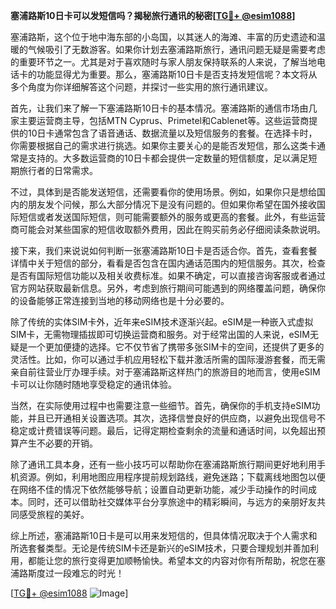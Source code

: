 **塞浦路斯10日卡可以发短信吗？揭秘旅行通讯的秘密[[TG💪+ @esim1088](https://t.me/s/esim1088)]**

塞浦路斯，这个位于地中海东部的小岛国，以其迷人的海滩、丰富的历史遗迹和温暖的气候吸引了无数游客。如果你计划去塞浦路斯旅行，通讯问题无疑是需要考虑的重要环节之一。尤其是对于喜欢随时与家人朋友保持联系的人来说，了解当地电话卡的功能显得尤为重要。那么，塞浦路斯10日卡是否支持发短信呢？本文将从多个角度为你详细解答这个问题，并探讨一些实用的旅行通讯建议。

首先，让我们来了解一下塞浦路斯10日卡的基本情况。塞浦路斯的通信市场由几家主要运营商主导，包括MTN Cyprus、Primetel和Cablenet等。这些运营商提供的10日卡通常包含了语音通话、数据流量以及短信服务的套餐。在选择卡时，你需要根据自己的需求进行挑选。如果你主要关心的是能否发短信，那么这类卡通常是支持的。大多数运营商的10日卡都会提供一定数量的短信额度，足以满足短期旅行者的日常需求。

不过，具体到是否能发送短信，还需要看你的使用场景。例如，如果你只是想给国内的朋友发个问候，那么大部分情况下是没有问题的。但如果你希望在国外接收国际短信或者发送国际短信，则可能需要额外的服务或更高的套餐。此外，有些运营商可能会对某些国家的短信收取额外费用，因此在购买前务必仔细阅读条款说明。

接下来，我们来说说如何判断一张塞浦路斯10日卡是否适合你。首先，查看套餐详情中关于短信的部分，看看是否包含在国内通话范围内的短信服务。其次，检查是否有国际短信功能以及相关收费标准。如果不确定，可以直接咨询客服或者通过官方网站获取最新信息。另外，考虑到旅行期间可能遇到的网络覆盖问题，确保你的设备能够正常连接到当地的移动网络也是十分必要的。

除了传统的实体SIM卡外，近年来eSIM技术逐渐兴起。eSIM是一种嵌入式虚拟SIM卡，无需物理插拔即可切换运营商和服务。对于经常出国的人来说，eSIM无疑是一个更加便捷的选择。它不仅节省了携带多张SIM卡的空间，还提供了更多的灵活性。比如，你可以通过手机应用轻松下载并激活所需的国际漫游套餐，而无需亲自前往营业厅办理手续。对于塞浦路斯这样热门的旅游目的地而言，使用eSIM卡可以让你随时随地享受稳定的通讯体验。

当然，在实际使用过程中也需要注意一些细节。首先，确保你的手机支持eSIM功能，并且已开通相关设置选项。其次，选择信誉良好的供应商，以避免出现信号不稳定或计费错误等问题。最后，记得定期检查剩余的流量和通话时间，以免超出预算产生不必要的开销。

除了通讯工具本身，还有一些小技巧可以帮助你在塞浦路斯旅行期间更好地利用手机资源。例如，利用地图应用程序提前规划路线，避免迷路；下载离线地图包以便在网络不佳的情况下依然能够导航；设置自动更新功能，减少手动操作的时间成本。同时，还可以借助社交媒体平台分享旅途中的精彩瞬间，与远方的亲朋好友共同感受旅程的美好。

综上所述，塞浦路斯10日卡是可以用来发短信的，但具体情况取决于个人需求和所选套餐类型。无论是传统SIM卡还是新兴的eSIM技术，只要合理规划并善加利用，都能让您的旅行变得更加顺畅愉快。希望本文的内容对你有所帮助，祝您在塞浦路斯度过一段难忘的时光！

[[TG💪+ @esim1088](https://t.me/s/esim1088) ![Image](https://i.postimg.cc/4NQfJmqS/Snipaste-2025-05-13-00-14-12.png)]